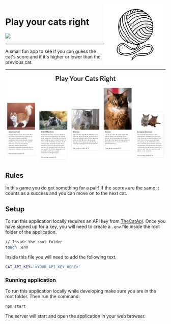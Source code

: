 <img src="public/logo192.png" align="right" />

# Play your cats right

![](https://img.shields.io/badge/Cats-Rule-%2360A6A6?style=for-the-badge)

----

A small fun app to see if you can guess the cat's score and if it's higher or lower than the previous cat.

---

<img src="app.png" />


## Rules

In this game you do get something for a pair! If the scores are the same it counts as a success and you can move on to the next cat.


## Setup

To run this application locally requires an API key from [TheCatApi](https://thecatapi.com/).  Once you have signed up for a key, you will need to create a ```.env``` file inside the root folder of the application.

```bash
// Inside the root folder
touch .env
```
Inside this file you will need to add the following text.

```bash
CAT_API_KEY='xYOUR_API_KEY_HEREx'
```

### Running application

To run this application locally while developing make sure you are in the root folder. Then run the command:

```bash
npm start
```

The server will start and open the application in your web browser.
